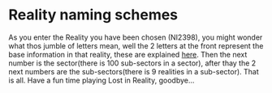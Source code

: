 # Reality naming schemes

As you enter the Reality you have been chosen (NI2398), you might wonder what thos jumble of letters mean, well the 2 letters at the front represent the base information in that reality, these are explained [here](https://github.com/Inter-Reality-Control-Committee/Lost-in-reality/blob/main/info/naming/LETTERS.md). Then the next number is the sector(there is 100 sub-sectors in a sector), after thay the 2 next numbers are the sub-sectors(there is 9 realities in a sub-sector). That is all. Have a fun time playing Lost in Reality, goodbye...